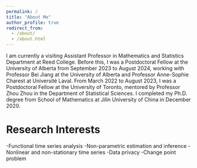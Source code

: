 ```yaml
---
permalink: /
title: "About Me"
author_profile: true
redirect_from: 
  - /about/
  - /about.html
---
```


I am currently a visiting Assistant Professor in Mathematics and Statistics Department at Reed College. Before this, I was a Postdoctoral Fellow at the University of Alberta from September 2023 to August 2024, working with Professor Bei Jiang at the University of Alberta and Professor Anne-Sophie Charest at Université Laval. From March 2022 to August 2023, I was a Postdoctoral Fellow at the University of Toronto, mentored by Professor Zhou Zhou in the Department of Statistical Sciences.
I completed my Ph.D. degree from School of Mathematics at Jilin University of China in December 2020.

Research Interests
======
-Functional time series analysis
-Non-parametric estimation and inference
-Nonlinear and non-stationary time series
-Data privacy
-Change point problem
